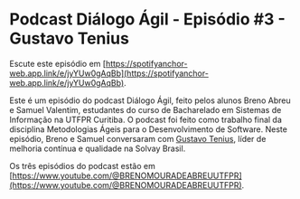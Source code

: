 # Podcast Diálogo Ágil - Episódio #3 - Gustavo Tenius

Escute este episódio em [https://spotifyanchor-web.app.link/e/jyYUw0gAqBb](https://spotifyanchor-web.app.link/e/jyYUw0gAqBb).

Este é um episódio do podcast Diálogo Ágil, feito pelos alunos Breno Abreu e Samuel Valentim, estudantes do curso de Bacharelado em Sistemas de Informação na UTFPR Curitiba. O podcast foi feito como trabalho final da disciplina Metodologias Ágeis para o Desenvolvimento de Software. Neste episódio, Breno e Samuel conversaram com [Gustavo Tenius](⁠https://www.linkedin.com/in/gustavotenius/⁠), líder de melhoria contínua e qualidade na Solvay Brasil.

Os três episódios do podcast estão em ⁠[https://www.youtube.com/@BRENOMOURADEABREUUTFPR⁠](https://www.youtube.com/@BRENOMOURADEABREUUTFPR⁠).


